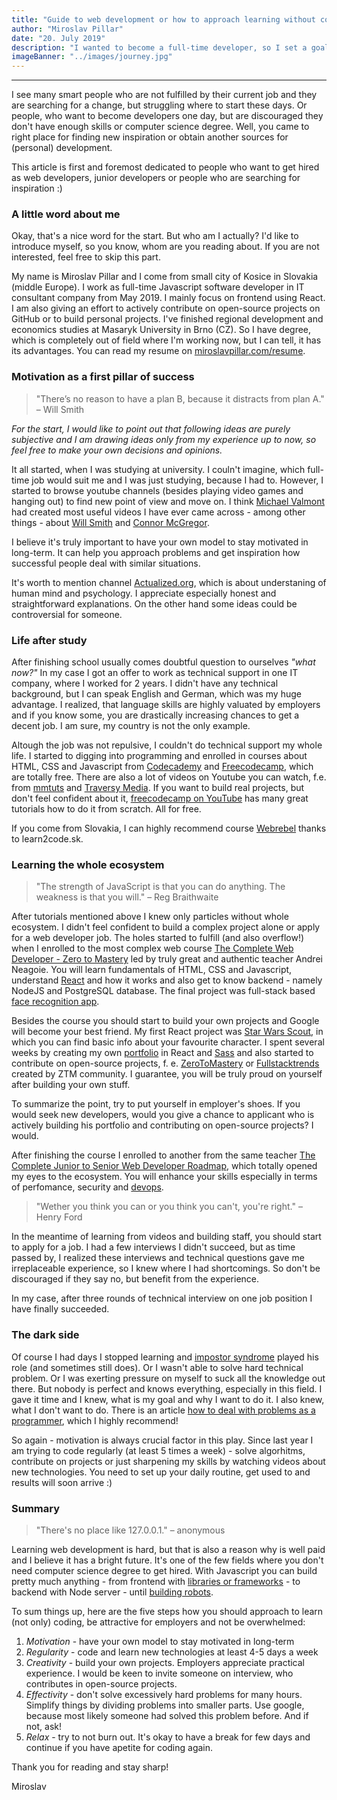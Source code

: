 ```yaml
---
title: "Guide to web development or how to approach learning without computer science degree"
author: "Miroslav Pillar"
date: "20. July 2019"
description: "I wanted to become a full-time developer, so I set a goal to get a job within one year. In fact, I've got hired after 7 months."
imageBanner: "../images/journey.jpg"
---
```


***

I see many smart people who are not fulfilled by their current job and they are searching for a change, but struggling where to start these days. Or people, who want to become developers one day, but are discouraged they don't have enough skills or computer science degree. Well, you came to right place for finding new inspiration or obtain another sources for (personal) development.

This article is first and foremost dedicated to people who want to get hired as web developers, junior developers or people who are searching for inspiration :)

### A little word about me

Okay, that's a nice word for the start. But who am I actually? I'd like to introduce myself, so you know, whom are you reading about. If you are not interested, feel free to skip this part.

My name is Miroslav Pillar and I come from small city of Kosice in Slovakia (middle Europe). I work as full-time Javascript software developer in IT consultant company from May 2019. I mainly focus on frontend using React. I am also giving an effort to actively contribute on open-source projects on GitHub or to build personal projects. I've finished regional development and economics studies at Masaryk University in Brno (CZ). So I have degree, which is completely out of field where I'm working now, but I can tell, it has its advantages. You can read my resume on [miroslavpillar.com/resume](https://miroslavpillar.com/resume).

### Motivation as a first pillar of success

> "There’s no reason to have a plan B, because it distracts from plan A." 
> – Will Smith

_For the start, I would like to point out that following ideas are purely subjective and I am drawing ideas only from my experience up to now, so feel free to make your own decisions and opinions._

It all started, when I was studying at university. I couln't imagine, which full-time job would suit me and I was just studying, because I had to. However, I started to browse youtube channels (besides playing video games and hanging out) to find new point of view and move on. I think [Michael Valmont](https://www.youtube.com/channel/UCD-cyDCJUs80NGUCYTCVPDA) had created most useful videos I have ever came across - among other things - about [Will Smith](https://www.youtube.com/watch?v=1CbMDE1ZzHA) and [Connor McGregor](https://www.youtube.com/watch?v=FrYv01Z1Hek). 

I believe it's truly important to have your own model to stay motivated in long-term. It can help you approach problems and get inspiration how successful people deal with similar situations.

It's worth to mention channel [Actualized.org](https://www.youtube.com/channel/UCgeicB5AuF3MyyUto0-M5Lw), which is about understaning of human mind and psychology. I appreciate especially honest and straightforward explanations. On the other hand some ideas could be controversial for someone.

### Life after study

After finishing school usually comes doubtful question to ourselves _"what now?"_ In my case I got an offer to work as technical support in one IT company, where I worked for 2 years. I didn't have any technical background, but I can speak English and German, which was my huge advantage. I realized, that language skills are highly valuated by employers and if you know some, you are drastically increasing chances to get a decent job. I am sure, my country is not the only example.

Altough the job was not repulsive, I couldn't do technical support my whole life. I started to digging into programming and enrolled in courses about HTML, CSS and Javascript from [Codecademy](https://www.codecademy.com/) and [Freecodecamp](https://www.freecodecamp.org/), which are totally free. There are also a lot of videos on Youtube you can watch, f.e. from [mmtuts](https://www.youtube.com/channel/UCzyuZJ8zZ-Lhfnz41DG5qLw) and [Traversy Media](https://www.youtube.com/channel/UC29ju8bIPH5as8OGnQzwJyA). If you want to build real projects, but don't feel confident about it, [freecodecamp on YouTube](https://www.youtube.com/channel/UC8butISFwT-Wl7EV0hUK0BQ) has many great tutorials how to do it from scratch. All for free.

If you come from Slovakia, I can highly recommend course [Webrebel](https://www.learn2code.sk/kurzy/webrebel-1-html-css-javascript) thanks to learn2code.sk.

### Learning the whole ecosystem

> "The strength of JavaScript is that you can do anything. The weakness is that you will."
> – Reg Braithwaite

After tutorials mentioned above I knew only particles without whole ecosystem. I didn't feel confident to build a complex project alone or apply for a web developer job. The holes started to fulfill (and also overflow!) when I enrolled to the most complex web course [The Complete Web Developer - Zero to Mastery](https://www.udemy.com/the-complete-web-developer-zero-to-mastery/) led by truly great and authentic teacher Andrei Neagoie. You will learn fundamentals of HTML, CSS and Javascript, understand [React]((https://reactjs.org/)) and how it works and also get to know backend - namely NodeJS and PostgreSQL database. The final project was full-stack based [face recognition app](https://sharp-shockley-0c9ce8.netlify.com/). 

Besides the course you should start to build your own projects and Google will become your best friend. My first React project was [Star Wars Scout](https://dromediansk.github.io/star-wars-scout/), in which you can find basic info about your favourite character. I spent several weeks by creating my own [portfolio](https://miroslavpillar.com/) in React and [Sass](https://sass-lang.com/) and also started to contribute on open-source projects, f. e. [ZeroToMastery](https://zerotomastery.io/) or [Fullstacktrends](https://www.fullstacktrends.com/) created by ZTM community. I guarantee, you will be truly proud on yourself after building your own stuff.

To summarize the point, try to put yourself in employer's shoes. If you would seek new developers, would you give a chance to applicant who is actively building his portfolio and contributing on open-source projects? I would.

After finishing the course I enrolled to another from the same teacher [The Complete Junior to Senior Web Developer Roadmap](https://www.udemy.com/course/the-complete-junior-to-senior-web-developer-roadmap/), which totally opened my eyes to the ecosystem. You will enhance your skills especially in terms of perfomance, security and [devops](https://en.wikipedia.org/wiki/DevOps).

> "Wether you think you can or you think you can't, you're right."
> – Henry Ford

In the meantime of learning from videos and building staff, you should start to apply for a job. I had a few interviews I didn't succeed, but as time passed by, I realized these interviews and technical questions gave me irreplaceable experience, so I knew where I had shortcomings. So don't be discouraged if they say no, but benefit from the experience.

In my case, after three rounds of technical interview on one job position I have finally succeeded.

### The dark side

Of course I had days I stopped learning and [impostor syndrome](https://en.wikipedia.org/wiki/Impostor_syndrome) played his role (and sometimes still does). Or I wasn't able to solve hard technical problem. Or I was exerting pressure on myself to suck all the knowledge out there. But nobody is perfect and knows everything, especially in this field. I gave it time and I knew, what is my goal and why I want to do it. I also knew, what I don't want to do. There is an article [how to deal with problems as a programmer](https://www.freecodecamp.org/news/how-to-think-like-a-programmer-lessons-in-problem-solving-d1d8bf1de7d2/), which I highly recommend! 

So again - motivation is always crucial factor in this play. Since last year I am trying to code regularly (at least 5 times a week) - solve algorhitms, contribute on projects or just sharpening my skills by watching videos about new technologies. You need to set up your daily routine, get used to and results will soon arrive :)

### Summary

> "There's no place like 127.0.0.1."
> – anonymous

Learning web development is hard, but that is also a reason why is well paid and I believe it has a bright future. It's one of the few fields where you don't need computer science degree to get hired. With Javascript you can build pretty much anything - from frontend with [libraries or frameworks](https://www.javascripting.com/) - to backend with Node server - until [building robots](https://www.youtube.com/watch?v=2_r7UBBp8pE).

To sum things up, here are the five steps how you should approach to learn (not only) coding, be attractive for employers and not be overwhelmed:

1. _Motivation_ - have your own model to stay motivated in long-term
2. _Regularity_ - code and learn new technologies at least 4-5 days a week
3. _Creativity_ - build your own projects. Employers appreciate practical experience. I would be keen to invite someone on interview, who contributes in open-source projects.
4. _Effectivity_ - don't solve excessively hard problems for many hours. Simplify things by dividing problems into smaller parts. Use google, because most likely someone had solved this problem before. And if not, ask!
5. _Relax_ - try to not burn out. It's okay to have a break for few days and continue if you have apetite for coding again.

Thank you for reading and stay sharp!

Miroslav














